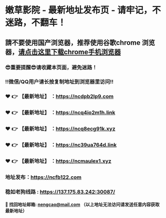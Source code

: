 # 嫩草影院 - 最新地址发布页 - 请牢记，不迷路，不翻车！

## 請不要使用国产浏览器，推荐使用谷歌chrome 浏览器，<a href = "https://www.google.cn/chrome/">请点击这里下载chrome手机浏览器</a>

### :sunglasses:重要提醒:sunglasses:请收藏本页面，避免迷路！
### ‼️微信/QQ用户请长按复制地址到浏览器里访问‼️

### :heart: :point_right: 【最新地址】 ：https://ncdpb2lp9.com
### :heart: :point_right: 【最新地址】 ：https://ncq4io2m1h.link
### :heart: :point_right: 【最新地址】 ：https://ncq8ecg91k.xyz
### :heart: :point_right: 【最新地址】 ：https://nc39ua764d.link
### :heart: :point_right: 【最新地址】 ：https://ncmaulex1.xyz

### 地址发布：https://ncfb122.com
### 稳如老狗线路 : https://137.175.83.242:30087/

#### :e-mail: __找回地址邮箱: nengcao@mail.com （以上地址无法访问请发送任意内容获取最新地址）__
